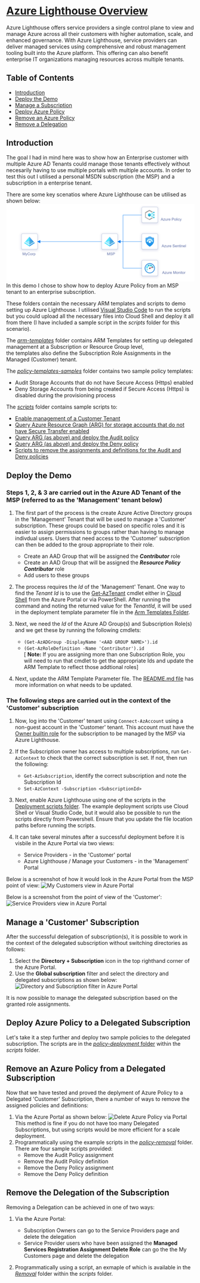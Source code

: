 # [Azure Lighthouse Overview](https://docs.microsoft.com/en-us/azure/lighthouse/overview)

Azure Lighthouse offers service providers a single control plane to view and manage Azure across all their customers with higher automation, scale, and enhanced governance. With Azure Lighthouse, service providers can deliver managed services using comprehensive and robust management tooling built into the Azure platform. This offering can also benefit enterprise IT organizations managing resources across multiple tenants.

## Table of Contents

* [Introduction](https://github.com/paulfcollins/public-azure/tree/master/Azure-Lighthouse#introduction)  
* [Deploy the Demo](https://github.com/paulfcollins/public-azure/tree/master/Azure-Lighthouse#deploy-the-demo)  
* [Manage a Subscription](https://github.com/paulfcollins/public-azure/tree/master/Azure-Lighthouse#manage-a-customer-subscription)  
* [Deploy Azure Policy](https://github.com/paulfcollins/public-azure/tree/master/Azure-Lighthouse#deploy-azure-policy-to-a-delegated-subscription)
* [Remove an Azure Policy](https://github.com/paulfcollins/public-azure/tree/master/Azure-Lighthouse#remove-an-azure-policy-from-a-delegated-subscription)
* [Remove a Delegation](https://github.com/paulfcollins/public-azure/tree/master/Azure-Lighthouse#remove-the-delegation-of-the-subscription)  

## Introduction

The goal I had in mind here was to show how an Enterprise customer with multiple Azure AD Tenants could manage those tenants effectively without necesarily having to use multiple portals with multiple accounts. In order to test this out I utilised a personal MSDN subscription (the MSP) and a subscription in a enterprise tenant.  
  
There are some key scenatios where Azure Lighthouse can be utilised as shown below:
![Azure Lighthouse Overview](https://github.com/paulfcollins/public-azure/blob/master/Azure-Lighthouse/images/lighthouseoverview.png)  
In this demo I chose to show how to deploy Azure Policy from an MSP tenant to an enterprise subscription.  
  
These folders contain the necessary ARM templates and scripts to demo setting up Azure Lighthouse. I utilised [Visual Studio Code](https://code.visualstudio.com/) to run the scripts but you could upload all the necessary files into Cloud Shell and deploy it all from there (I have included a sample script in the _scripts_ folder for this scenario).

The [_arm-templates_](https://github.com/paulfcollins/public-azure/tree/master/Azure-Lighthouse/arm-templates) folder contains ARM Templates for setting up delegated management at a Subscription or Resource Group level,  
the templates also define the Subscription Role Assignments in the Managed (Customer) tenant.

The [_policy-templates-samples_](https://github.com/paulfcollins/public-azure/tree/master/Azure-Lighthouse/policy-template-samples) folder contains two sample policy templates:

* Audit Storage Accounts that do not have Secure Access (Https) enabled
* Deny Storage Accounts from being created if Secure Access (Https) is disabled during the provisioning process

The [_scripts_](https://github.com/paulfcollins/public-azure/tree/master/Azure-Lighthouse/scripts) folder contains sample scripts to:

* [Enable management of a Customer Tenant](https://github.com/paulfcollins/public-azure/tree/master/Azure-Lighthouse/scripts/deployment)
* [Query Azure Resource Graph (ARG) for storage accounts that do not have Secure Transfer enabled](https://github.com/paulfcollins/public-azure/tree/master/Azure-Lighthouse/scripts/policy-deployment)
* [Query ARG (as above) and deploy the Audit policy](https://github.com/paulfcollins/public-azure/tree/master/Azure-Lighthouse/scripts/policy-deployment)
* [Query ARG (as above) and deploy the Deny policy](https://github.com/paulfcollins/public-azure/tree/master/Azure-Lighthouse/scripts/policy-deployment)
* [Scripts to remove the assignments and definitions for the Audit and Deny policies](https://github.com/paulfcollins/public-azure/tree/master/Azure-Lighthouse/scripts/policy-removal)

## Deploy the Demo
  
### Steps 1, 2, & 3 are carried out in the Azure AD Tenant of the MSP (referred to as the 'Management' tenant below)

1. The first part of the process is the create Azure Active Directory groups in the 'Management' Tenant that will be used to manage a 'Customer' subscription. These groups could be based on specific roles and it is easier to assign permissions to groups rather than having to manage indivdual users. Users that need access to the 'Customer' subscription can then be added to the group appropriate to their role.
   * Create an AAD Group that will be assigned the **_Contributor_** role
   * Create an AAD Group that will be assigned the **_Resource Policy Contributor_** role
   * Add users to these groups
  
2. The process requires the _Id_ of the 'Management' Tenant. One way to find the _Tenant Id_ is to use the [Get-AzTenant](https://docs.microsoft.com/en-us/powershell/module/az.accounts/get-aztenant?view=azps-4.3.0) cmdlet either in [Cloud Shell](https://docs.microsoft.com/en-us/azure/cloud-shell/overview) from the Azure Portal or via PowerShell. After running the command and noting the returned value for the _TenantId_, it will be used in the deployment template parameter file in the [Arm Templates Folder](https://github.com/paulfcollins/public-azure/tree/master/Azure-Lighthouse/arm-templates).
  
3. Next, we need the _Id_ of the Azure AD Group(s) and Subscription Role(s) and we get these by running the following cmdlets:
   * `(Get-AzADGroup -DisplayName '<AAD GROUP NAME>').id`
   * `(Get-AzRoleDefinition -Name 'Contributor').id`  
   [ **Note:** If you are assigning more than one Subscription Role, you will need to run that cmdlet to get the appropriate Ids and update the ARM Template to reflect those addtional roles]
  
4. Next, update the ARM Template Parameter file. The [README.md file](https://github.com/paulfcollins/public-azure/blob/master/Azure-Lighthouse/arm-templates/README.md) has more information on what needs to be updated.  
  
### The following steps are carried out in the context of the 'Customer' subscription

1. Now, log into the 'Customer' tenant using `Connect-AzAccount` using a non-guest account in the 'Customer' tenant. This account must have the [Owner builtin role](https://docs.microsoft.com/en-us/azure/role-based-access-control/built-in-roles#owner) for the subscription to be managed by the MSP via Azure Lighthouse.  
  
2. If the Subscription owner has access to multiple subscriptions, run `Get-AzContext` to check that the correct subscription is set. If not, then run the following:
   * `Get-AzSubscription`, identify the correct subscription and note the Subscription Id
   * `Set-AzContext -Subscription <SubscriptionId>`
  
3. Next, enable Azure Lighthouse using one of the scripts in the [Deployment scripts folder](https://github.com/paulfcollins/public-azure/tree/master/Azure-Lighthouse/scripts/deployment). The example deployment scripts use Cloud Shell or Visual Studio Code, but it would also be possible to run the scripts directly from Powershell. Ensure that you update the file location paths before running the scripts.

4. It can take several minutes after a successful deployment before it is visbile in the Azure Portal via two views:
   * Service Providers - in the 'Customer' portal
   * Azure Lighthouse / Manage your Customers - in the 'Management' Portal
  
Below is a screenshot of how it would look in the Azure Portal from the MSP point of view:
![My Customers view in Azure Portal](https://github.com/paulfcollins/public-azure/blob/master/Azure-Lighthouse/images/MSPLighthouseview.png)
  
Below is a screenshot from the point of view of the 'Customer':  
![Service Providers view in Azure Portal](https://github.com/paulfcollins/public-azure/blob/master/Azure-Lighthouse/images/customerviewofmsp.png)
  
## Manage a 'Customer' Subscription
  
After the successful delegation of subscription(s), it is possible to work in the context of the delegated subscription without switching directories as follows:

1. Select the **Directory + Subscription** icon in the top righthand corner of the Azure Portal.
2. Use the **Global subscription** filter and select the directory and delegated subscriptions as shown below:
![Directory and Subscription filter in Azure Portal](https://github.com/paulfcollins/public-azure/blob/master/Azure-Lighthouse/images/subscriptionpicker.png)
  
It is now possible to manage the delegated subscription based on the granted role assignments.
  
## Deploy Azure Policy to a Delegated Subscription
  
Let's take it a step further and deploy two sample policies to the delegated subscription. The scripts are in the [_policy-deployment_ folder](https://github.com/paulfcollins/public-azure/tree/master/Azure-Lighthouse/scripts/policy-deployment) within the _scripts_ folder.  
  
## Remove an Azure Policy from a Delegated Subscription  
  
Now that we have tested and proved the deplyment of Azure Policy to a Delegated 'Customer' Subscription, there a number of ways to remove the assigned policies and definitions:  

1. Via the Azure Portal as shown below:
![Delete Azure Policy via Portal](https://github.com/paulfcollins/public-azure/blob/master/Azure-Lighthouse/images/deletepolicyassignment1.png)  
This method is fine if you do not have too many Delegated Subscriptions, but using scripts would be more efficient for a scale deployment.  
2. Programmatically using the example scripts in the [_policy-removal_](https://github.com/paulfcollins/public-azure/tree/master/Azure-Lighthouse/scripts/policy-removal) folder. There are four sample scripts provided:  
   * Remove the Audit Policy assignment
   * Remove the Audit Policy definition
   * Remove the Deny Policy assignment
   * Remove the Deny Policy definition
  
## Remove the Delegation of the Subscription

Removing a Delegation can be achieved in one of two ways:  

1. Via the Azure Portal:
   * Subscription Owners can go to the Service Providers page and delete the delegation
   * Service Provider users who have been assigned the **Managed Services Registration Assignment Delete Role** can go the the My Customers page and delete the delegation
  
2. Programmatically using a script, an exmaple of which is available in the [_Removal_](https://github.com/paulfcollins/public-azure/tree/master/Azure-Lighthouse/scripts/removal) folder within the _scripts_ folder.  
  